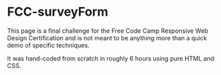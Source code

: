 # FCC-surveyForm

This page is a final challenge for the Free Code Camp Responsive Web Design Certification and is not meant to be anything more than a
quick demo of specific techniques.

It was hand-coded from scratch in roughly 6 hours using pure HTML and CSS.
